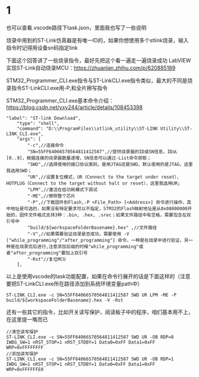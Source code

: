 # 1

也可以查看.vscode路径下task.json，里面我也写了一些说明

烧录中用到的ST-Link仿真器是有唯一ID的，如果你想使用多个stlink烧录，输入指令时记得用设备sn码指定link

下面这个回答讲了一些烧录指令，最好先把这个看一遍走一遍烧录成功
LabVIEW实现ST-Link自动烧录MCU：https://zhuanlan.zhihu.com/p/620885189

STM32_Programmer_CLI.exe指令与ST-LinkCLI.exe指令类似，最大的不同是烧录指令ST-LinkCLI.exe用-P,和全片擦写指令

STM32_Programmer_CLI.exe基本命令介绍：https://blog.csdn.net/yxy244/article/details/108453398

```
"label": "ST-link Download",
    "type": "shell",
    "command": "D:\\ProgramFiles\\stlink_utility\\ST-LINK Utility\\ST-LINK_CLI.exe",
    "args": [
        "-c",//连接命令
        "SN=55FF64066570564811412587",//提供烧录器的ID或SN信息，ID从[0..9]，根据连接的烧录器数量递增，SN信息可以通过-List命令获取；
        "SWD",//选择使用的接口协议类别，是用JTAG还是SWD，默认使用的是JTAG，这里我选用SWD；
        "UR",//设置复位模式，UR（Connect to the target under reset）， HOTPLUG（Connect to the target without halt or reset），这里我选用UR;
        "LPM",//激活在低功耗模式下调试
        "-ME",//擦除整个芯片
        "-P",//下载固件到Flash,-P <File_Path> [<Address>] 命令进行操作，其中地址是可选的，如果没有特定要求可以不指定，STM32的Flash映射地址是从0x08000000开始的，固件文件格式支持3种：.bin, .hex, .srec；如果文件路径中有空格，需要包含在双引号中
        "build/${workspaceFolderBasename}.hex" ,//文件路径
        "-V",//如果需要验证烧录是否成功，需要使用 -V ["while_programming"/"after_programming"] 命令，一种是在烧录中进行验证，另一种是在烧录完后进行,注意添加后缀的时候"while_programming"或者"after_programming"要加上双引号
        "-Rst"//复位MCU
    ],
```

以上是使用vscode的task功能配置，如果在命令行展开的话是下面这样的（注意要把ST-LinkCLI.exe所在路径添加到系统环境变量path中）
```
ST-LINK_CLI.exe -c SN=55FF64066570564811412587 SWD UR LPM -ME -P build/${workspaceFolderBasename}.hex -V -Rst
```

还有一些其它的指令，比如开关读写保护，阅读板子中的程序，咱们基本用不上，在这里提一嘴而已
```
//清空读写保护
ST-LINK_CLI.exe -c SN=55FF64066570564811412587 SWD UR -OB RDP=0 IWDG_SW=1 nRST_STOP=1 nRST_STDBY=1 Data0=0xFF Data1=0xFF WRP=0xFFFFFFFF
//添加读写保护
ST-LINK_CLI.exe -c SN=55FF64066570564811412587 SWD UR -OB RDP=1 IWDG_SW=1 nRST_STOP=1 nRST_STDBY=1 Data0=0xFF Data1=0xFF WRP=0xFFFFFFE0
```